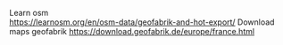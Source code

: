 Learn osm   
https://learnosm.org/en/osm-data/geofabrik-and-hot-export/
Download maps geofabrik
https://download.geofabrik.de/europe/france.html